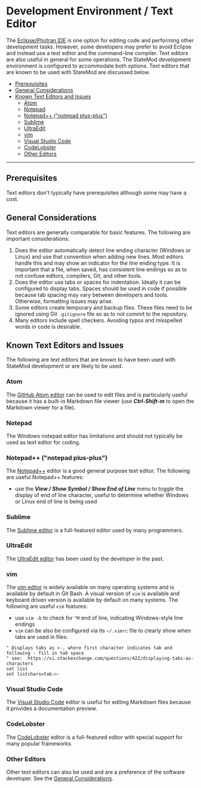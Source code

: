 # Development Environment / Text Editor #

The [Eclipse/Photran IDE](../dev-env/eclipse.md) is one option for editing code and performing other development tasks.
However, some developers may prefer to avoid Eclipse and instead use a test editor and the command-line compiler.
Text editors are also useful in general for some operations.
The StateMod development environment is configured to accommodate both options.
Text editors that are known to be used with StateMod are discussed below.

* [Prerequisites](#prerequisites)
* [General Considerations](#general-considerations)
* [Known Text Editors and Issues](#known-text-editors-and-issues)
    + [Atom](#atom)
    + [Notepad](#notepad)
    + [Notepad++ ("notepad plus-plus")](#notepad-notepad-plus-plus)
    + [Sublime](#sublime)
    + [UltraEdit](#ultraedit)
    + [vim](#vim)
    + [Visual Studio Code](#visual-studio-code)
    + [CodeLobster](#CodeLobster)
    + [Other Editors](#other-editors)

-------------

## Prerequisites ##

Text editors don't typically have prerequisites although some may have a cost.

## General Considerations ##

Text editors are generally comparable for basic features.
The following are important considerations:

1.  Does the editor automatically detect line ending character (Windows or Linux) and use that
    convention when adding new lines.
    Most editors handle this and may show an indicator for the line ending type.
    It is important that a file, when saved, has consistent line endings
    so as to not confuse editors, compilers, Git, and other tools.
2.  Does the editor use tabs or spaces for indentation.
    Ideally it can be configured to display tabs.
    Spaces should be used in code if possible because tab spacing may vary between developers and tools.
    Otherwise, formatting issues may arise.
3.  Some editors create temporary and backup files.
    These files need to be ignored using Git `.gitignore` file so as to not commit to the repository.
4.  Many editors include spell checkers.
    Avoiding typos and misspelled words in code is desirable.

## Known Text Editors and Issues ##

The following are text editors that are known to have been used with StateMod development
or are likely to be used.

### Atom ###

The [GitHub Atom editor](https://atom.io/)
can be used to edit files and is particularly useful because it has a built-in Markdown file viewer
(use ***Ctrl-Shift-m*** to open the Markdown viewer for a file).

### Notepad ###

The Windows notepad editor has limitations and should not typically be used as text editor for coding.

### Notepad++ ("notepad plus-plus") ###

The [Notepad++](https://notepad-plus-plus.org/) editor is a good general purpose text editor.
The following are useful Notepad++ features:

*   use the ***View / Show Symbol / Show End of Line*** menu to toggle the display
    of end of line character, useful to determine whether Windows or Linux end of line is being used

### Sublime ###

The [Sublime editor](https://www.sublimetext.com/) is a full-featured editor used by many programmers.

### UltraEdit ###

The [UltraEdit editor](https://www.ultraedit.com/)
has been used by the developer in the past.

### vim ###

The [vim editor](https://www.vim.org/) is widely available on many operating systems and
is available by default in Git Bash.
A visual version of `vim` is available and keyboard driven version is available by default on many systems.
The following are useful `vim` features:

* use `vim -b` to check for `^M` end of line, indicating Windows-style line endings
* `vim` can be also be configured via its `~/.vimrc` file to clearly show when tabs are used in files:

```
" Displays tabs as >-, where first character indicates tab and following - fill in tab space
" see:  https://vi.stackexchange.com/questions/422/displaying-tabs-as-characters
set list
set listchars=tab:>-
```

### Visual Studio Code ###

The [Visual Studio Code](https://code.visualstudio.com/)
editor is useful for editing Markdown files because it provides a documentation preview.

### CodeLobster ###

The [CodeLobster](https://codelobster.com/)
editor is a full-featured editor with special support for many popular frameworks.

### Other Editors ###

Other text editors can also be used and are a preference of the software developer.
See the [General Considerations](#general-considerations).
